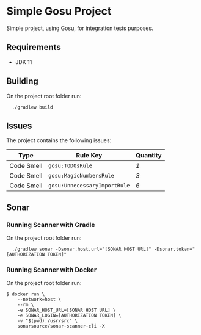 # Simple Gosu Project

Simple project, using Gosu, for integration tests purposes.

## Requirements

- JDK 11

## Building

On the project root folder run:
```shell
  ./gradlew build
```

## Issues

The project contains the following issues:

| Type       | Rule Key                     | Quantity |
|------------|------------------------------|----------|
| Code Smell | `gosu:TODOsRule`             | *1*      |
| Code Smell | `gosu:MagicNumbersRule`      | *3*      |
| Code Smell | `gosu:UnnecessaryImportRule` | *6*      |

## Sonar

### Running Scanner with Gradle

On the project root folder run:
```shell
  ./gradlew sonar -Dsonar.host.url="[SONAR HOST URL]" -Dsonar.token="[AUTHORIZATION TOKEN]"
```

### Running Scanner with Docker

On the project root folder run:
```shell
$ docker run \
    --network=host \
    --rm \
    -e SONAR_HOST_URL=[SONAR HOST URL] \
    -e SONAR_LOGIN=[AUTHORIZATION TOKEN] \
    -v "$(pwd):/usr/src" \
    sonarsource/sonar-scanner-cli -X
```



